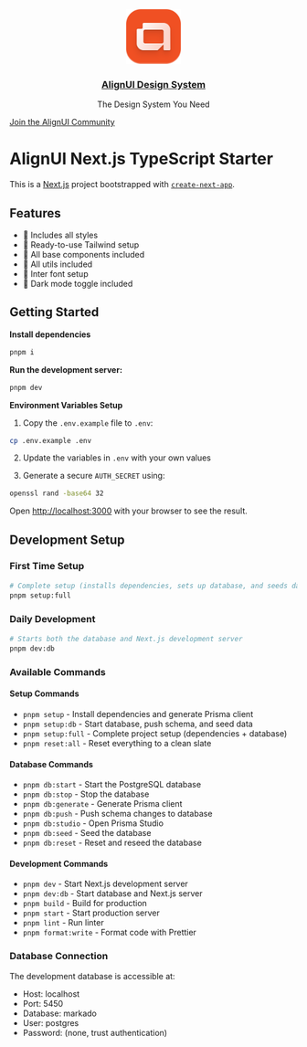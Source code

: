 <p align="center">
  <a href="https://alignui.com">
    <img src="./public/images/logo.svg" height="96">
    <h3 align="center">AlignUI Design System</h3>
  </a>
  <p align="center">The Design System You Need</p>
</p>

[Join the AlignUI Community](https://discord.gg/alignui)

# AlignUI Next.js TypeScript Starter

This is a [Next.js](https://nextjs.org) project bootstrapped with [`create-next-app`](https://nextjs.org/docs/app/api-reference/cli/create-next-app).

## Features

- 🔸 Includes all styles
- 🔸 Ready-to-use Tailwind setup
- 🔸 All base components included
- 🔸 All utils included
- 🔸 Inter font setup
- 🔸 Dark mode toggle included

## Getting Started

**Install dependencies**

```bash
pnpm i
```

**Run the development server:**

```bash
pnpm dev
```

**Environment Variables Setup**

1. Copy the `.env.example` file to `.env`:

```bash
cp .env.example .env
```

2. Update the variables in `.env` with your own values

3. Generate a secure `AUTH_SECRET` using:

```bash
openssl rand -base64 32
```

Open [http://localhost:3000](http://localhost:3000) with your browser to see the result.

## Development Setup

### First Time Setup

```bash
# Complete setup (installs dependencies, sets up database, and seeds data)
pnpm setup:full
```

### Daily Development

```bash
# Starts both the database and Next.js development server
pnpm dev:db
```

### Available Commands

#### Setup Commands
- `pnpm setup` - Install dependencies and generate Prisma client
- `pnpm setup:db` - Start database, push schema, and seed data
- `pnpm setup:full` - Complete project setup (dependencies + database)
- `pnpm reset:all` - Reset everything to a clean slate

#### Database Commands
- `pnpm db:start` - Start the PostgreSQL database
- `pnpm db:stop` - Stop the database
- `pnpm db:generate` - Generate Prisma client
- `pnpm db:push` - Push schema changes to database
- `pnpm db:studio` - Open Prisma Studio
- `pnpm db:seed` - Seed the database
- `pnpm db:reset` - Reset and reseed the database

#### Development Commands
- `pnpm dev` - Start Next.js development server
- `pnpm dev:db` - Start database and Next.js server
- `pnpm build` - Build for production
- `pnpm start` - Start production server
- `pnpm lint` - Run linter
- `pnpm format:write` - Format code with Prettier

### Database Connection

The development database is accessible at:
- Host: localhost
- Port: 5450
- Database: markado
- User: postgres
- Password: (none, trust authentication)
